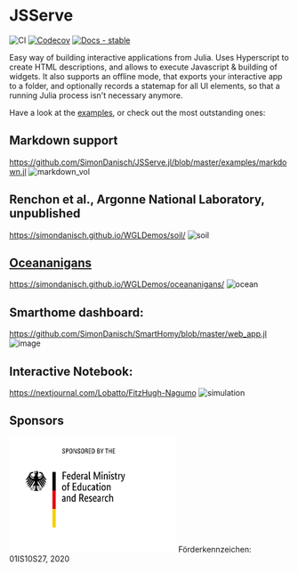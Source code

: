 # JSServe

![CI](https://github.com/SimonDanisch/JSServe.jl/workflows/CI/badge.svg) [![Codecov](https://codecov.io/gh/SimonDanisch/JSServe.jl/branch/master/graph/badge.svg)](https://codecov.io/gh/SimonDanisch/JSServe.jl)
[![Docs - stable](https://img.shields.io/badge/docs-stable-blue.svg)](https://simondanisch.github.io/JSServe.jl/stable/)

Easy way of building interactive applications from Julia.
Uses Hyperscript to create HTML descriptions, and allows to execute Javascript & building of widgets. It also supports an offline mode, that exports your interactive app to a folder, and optionally records a statemap for all UI elements, so that a running Julia process isn't necessary anymore.

Have a look at the [examples](https://github.com/SimonDanisch/JSServe.jl/tree/master/examples), or check out the most outstanding ones:
## Markdown support
https://github.com/SimonDanisch/JSServe.jl/blob/master/examples/markdown.jl
![markdown_vol](https://user-images.githubusercontent.com/1010467/88916397-48513480-d266-11ea-8741-c5246f7f2395.gif)


## Renchon et al., Argonne National Laboratory, unpublished
https://simondanisch.github.io/WGLDemos/soil/
![soil](https://user-images.githubusercontent.com/1010467/88913137-aa0ea000-d260-11ea-81b6-3e71ff18ff03.gif)


## [Oceananigans](https://github.com/CliMA/Oceananigans.jl)
https://simondanisch.github.io/WGLDemos/oceananigans/
![ocean](https://user-images.githubusercontent.com/1010467/88912988-6d42a900-d260-11ea-8d87-1f3eea552d1b.gif)

## Smarthome dashboard:

https://github.com/SimonDanisch/SmartHomy/blob/master/web_app.jl
![image](https://user-images.githubusercontent.com/1010467/88916549-8d756680-d266-11ea-8d38-cd57640e1495.png)


## Interactive Notebook:

https://nextjournal.com/Lobatto/FitzHugh-Nagumo
![simulation](https://user-images.githubusercontent.com/1010467/88912834-2f458500-d260-11ea-9a49-5e17f769ff53.gif)


## Sponsors

<img src="https://github.com/JuliaPlots/Makie.jl/blob/master/assets/BMBF_gefoerdert_2017_en.jpg?raw=true" width="300"/>
Förderkennzeichen: 01IS10S27, 2020
